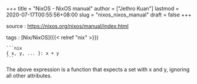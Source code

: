 +++
title = "NixOS - NixOS manual"
author = ["Jethro Kuan"]
lastmod = 2020-07-17T00:55:56+08:00
slug = "nixos_nixos_manual"
draft = false
+++

source
: <https://nixos.org/nixos/manual/index.html>

tags
: [Nix/NixOS]({{< relref "nix" >}})

    ```nix
    { x, y, ... }: x + y
    ```

The above expression is a function that expects a set with x and y, ignoring all other attributes.
